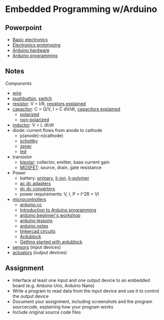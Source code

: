 # Embedded Programming w/Arduino

## Powerpoint
* [Basic electronics](ep1000_BasicElectronics.pdf)
* [Electronics prototyping](ep1000_ElectronicsPrototyping.pdf)
* [Arduino hardware](ep1000_ArduinoHardware.pdf)
* [Arduino programming](ep1000_ArduinoProgramming.pdf)

## Notes
*Components*
* [wire](https://www.digikey.com/products/en?x=0&y=0&lang=en&site=us&KeyWords=AE09M-300-ND%09)
* [pushbutton](https://www.digikey.com/product-detail/en/B3SN-3112P/SW262CT-ND), [switch](https://www.digikey.com/product-detail/en/AYZ0102AGRLC/401-2012-1-ND)
* [resistor](https://learn.sparkfun.com/tutorials/resistors/all): V = I/R, [resistors explained](https://www.youtube.com/watch?v=6UTOTgbJ_8E)
* [capacitor](https://learn.sparkfun.com/tutorials/capacitors/all): C = Q/V, I = C dV/dt, [capacitors explained](https://www.youtube.com/watch?v=X4EUwTwZ110)
  * [polarized](https://www.arrow.com/en/research-and-events/articles/polarized-capacitors-simple-in-concept-not-in-implementation)
  * [non-polarized](https://sciencing.com/types-non-polarized-capacitors-7600369.html)
* [inductor](https://electronics.howstuffworks.com/inductor.htm): V = L dI/dt
* diode: current flows from anode to cathode
  * p(anode)-n(cathode)
  * [schottky](https://www.electronics-notes.com/articles/electronic_components/diode/schottky-barrier-diode.php)
  * [zener](https://www.allaboutcircuits.com/textbook/semiconductors/chpt-3/zener-diodes/)
  * [led](https://www.electronics-notes.com/articles/electronic_components/diode/light-emitting-diode-led-technology-how-does-led-work.php)
* transistor
  * [bipolar](https://www.electronics-tutorials.ws/transistor/tran_1.html): collector, emitter, base current gain
  * [MOSFET](https://www.elprocus.com/mosfet-as-a-switch-circuit-diagram-free-circuits/): source, drain, gate resistance
* Power
  * battery: [primary](https://www.explainthatstuff.com/batteries.html), [li-ion](https://www.explainthatstuff.com/how-lithium-ion-batteries-work.html), [li-polymer](https://rogershobbycenter.com/lipoguide)
  * [ac dc adapters](https://sg.rs-online.com/web/p/ac-dc-adapters/1871381)
  * [dc dc converters](https://www.digikey.sg/en/maker/blogs/introduction-to-dc-dc-converters)
  * power requirements: V, I, P = I^2R = VI
* [microcontrollers](https://interestingengineering.com/what-are-microcontrollers-and-why-should-you-care)
  * [arduino.cc](https://www.arduino.cc/)
  * [Introduction to Arduino programming](http://www.brunel.ac.uk/~emstaam/material/bit/Introduction_MictoControllers.pdf)
  * [arduino beginner's workshop](https://core-electronics.com.au/tutorials/arduino-workshop-for-beginners.html)
  * [arduino lessons](https://www.youtube.com/watch?v=d8_xXNcGYgo&list=PLGs0VKk2DiYx6CMdOQR_hmJ2NbB4mZQn-)
  * [arduino notes](https://www.4tronix.co.uk/arduino/ArduinoLearning.pdf)
  * [tinkercad circuits](https://core-electronics.com.au/tutorials/arduino-workshop-for-beginners.html)
  * [Ardublock](https://sourceforge.net/projects/ardublock/)
  * [Getting started with ardublock](https://learn.sparkfun.com/ArduBlock)
* [sensors](http://academy.cba.mit.edu/classes/input_devices/index.html) (input devices)
* [actuators](http://academy.cba.mit.edu/classes/output_devices/index.html) (output devices)


## Assignment
* Interface at least one input and one output device to an embedded board (e.g. Arduino Uno, Arduino Nano)
* Write a program to read data from the input device and use it to control the output device
* Document your assignment, including screenshots and the program sourcecode, explaining how your program works
* Include original source code files

